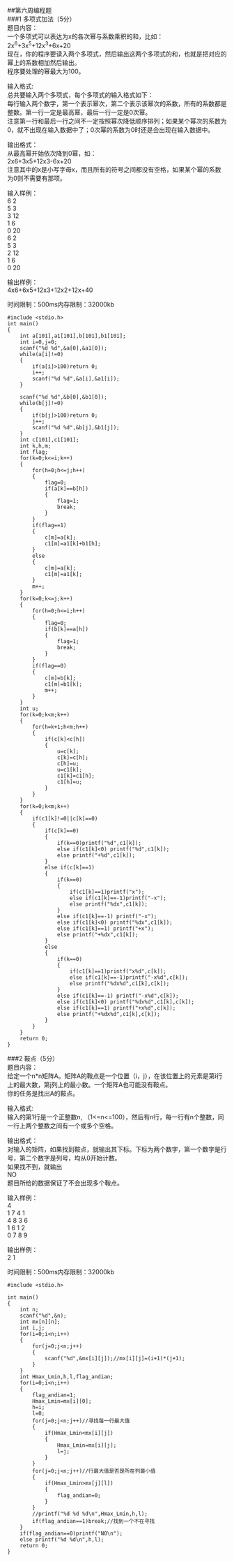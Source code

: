 ##第六周编程题  
###1 多项式加法（5分）  
题目内容：  
一个多项式可以表达为x的各次幂与系数乘积的和，比如：  
2x<sup>6</sup>+3x<sup>5</sup>+12x<sup>3</sup>+6x+20  
现在，你的程序要读入两个多项式，然后输出这两个多项式的和，也就是把对应的幂上的系数相加然后输出。  
程序要处理的幂最大为100。  

输入格式:  
总共要输入两个多项式，每个多项式的输入格式如下：  
每行输入两个数字，第一个表示幂次，第二个表示该幂次的系数，所有的系数都是整数。第一行一定是最高幂，最后一行一定是0次幂。  
注意第一行和最后一行之间不一定按照幂次降低顺序排列；如果某个幂次的系数为0，就不出现在输入数据中了；0次幂的系数为0时还是会出现在输入数据中。  

输出格式：  
从最高幂开始依次降到0幂，如：  
2x6+3x5+12x3-6x+20  
注意其中的x是小写字母x，而且所有的符号之间都没有空格，如果某个幂的系数为0则不需要有那项。  

输入样例：  
6 2  
5 3  
3 12  
1 6  
0 20  
6 2  
5 3  
2 12  
1 6  
0 20  

输出样例：  
4x6+6x5+12x3+12x2+12x+40  

时间限制：500ms内存限制：32000kb  

	#include <stdio.h>
	int main()
	{
		int a[101],a1[101],b[101],b1[101];
		int i=0,j=0;
		scanf("%d %d",&a[0],&a1[0]);
		while(a[i]!=0)
		{
	    	if(a[i]>100)return 0;
			i++;
			scanf("%d %d",&a[i],&a1[i]);
		}
	
		scanf("%d %d",&b[0],&b1[0]);
		while(b[j]!=0)
		{
	  		if(b[j]>100)return 0;
			j++;
			scanf("%d %d",&b[j],&b1[j]);
		}
		int c[101],c1[101];
		int k,h,m;
		int flag;
		for(k=0;k<=i;k++)
		{
			for(h=0;h<=j;h++)
			{
				flag=0;
				if(a[k]==b[h])
				{
					flag=1;
					break;
				}
			}
			if(flag==1)
			{
				c[m]=a[k];
				c1[m]=a1[k]+b1[h];
			}
			else
			{
				c[m]=a[k];
				c1[m]=a1[k];			
			}
			m++;
		}
		for(k=0;k<=j;k++)
		{
			for(h=0;h<=i;h++)
			{
				flag=0;
				if(b[k]==a[h])
				{
					flag=1;
					break;
				}
			}
			if(flag==0)
			{
				c[m]=b[k];
				c1[m]=b1[k];	
				m++;			
			}
		}
		int u;
		for(k=0;k<m;k++)
		{
			for(h=k+1;h<m;h++)	
			{
				if(c[k]<c[h])
				{
					u=c[k];
					c[k]=c[h];
					c[h]=u;
					u=c1[k];
					c1[k]=c1[h];
					c1[h]=u;					
				}
			}
		}
		for(k=0;k<m;k++)
		{
			if(c1[k]!=0||c[k]==0)
			{
				if(c[k]==0)
				{
					if(k==0)printf("%d",c1[k]);
					else if(c1[k]<0) printf("%d",c1[k]);
					else printf("+%d",c1[k]);				
				}			
				else if(c[k]==1)
				{
					if(k==0)
					{
						if(c1[k]==1)printf("x");
						else if(c1[k]==-1)printf("-x");
						else printf("%dx",c1[k]);
					}
					else if(c1[k]==-1) printf("-x");
					else if(c1[k]<0) printf("%dx",c1[k]);
					else if(c1[k]==1) printf("+x");
					else printf("+%dx",c1[k]);				
				}			
				else			
				{
					if(k==0)
					{
						if(c1[k]==1)printf("x%d",c[k]);
						else if(c1[k]==-1)printf("-x%d",c[k]);
						else printf("%dx%d",c1[k],c[k]);
					}
					else if(c1[k]==-1) printf("-x%d",c[k]);
					else if(c1[k]<0) printf("%dx%d",c1[k],c[k]);
					else if(c1[k]==1) printf("+x%d",c[k]);
					else printf("+%dx%d",c1[k],c[k]);
				}
			}
		}
		return 0;
	}  

###2 鞍点（5分）  
题目内容：  
给定一个n*n矩阵A。矩阵A的鞍点是一个位置（i，j），在该位置上的元素是第i行上的最大数，第j列上的最小数。一个矩阵A也可能没有鞍点。  
你的任务是找出A的鞍点。  

输入格式:  
输入的第1行是一个正整数n, （1<=n<=100），然后有n行，每一行有n个整数，同一行上两个整数之间有一个或多个空格。  

输出格式：  
对输入的矩阵，如果找到鞍点，就输出其下标。下标为两个数字，第一个数字是行号，第二个数字是列号，均从0开始计数。  
如果找不到，就输出  
NO  
题目所给的数据保证了不会出现多个鞍点。  

输入样例：  
4   
1 7 4 1   
4 8 3 6   
1 6 1 2   
0 7 8 9  

输出样例：  
2 1  

时间限制：500ms内存限制：32000kb  

	#include <stdio.h>
	
	int main()
	{
		int n;
		scanf("%d",&n);
		int mx[n][n];
		int i,j;
		for(i=0;i<n;i++)
		{
			for(j=0;j<n;j++)
			{
				scanf("%d",&mx[i][j]);//mx[i][j]=(i+1)*(j+1);
			}
		}
		int Hmax_Lmin,h,l,flag_andian;
		for(i=0;i<n;i++)
		{
			flag_andian=1;
			Hmax_Lmin=mx[i][0];
			h=i;
			l=0;
			for(j=0;j<n;j++)//寻找每一行最大值 
			{
				if(Hmax_Lmin<mx[i][j])
				{
					Hmax_Lmin=mx[i][j];
					l=j;
				}
			}
			for(j=0;j<n;j++)//行最大值是否是所在列最小值 
			{
				if(Hmax_Lmin>mx[j][l])
				{
					flag_andian=0;
				}
			}	
			//printf("%d %d %d\n",Hmax_Lmin,h,l);	
			if(flag_andian==1)break;//找到一个不在寻找
		}
		if(flag_andian==0)printf("NO\n");
		else printf("%d %d\n",h,l);
		return 0;
	}  
